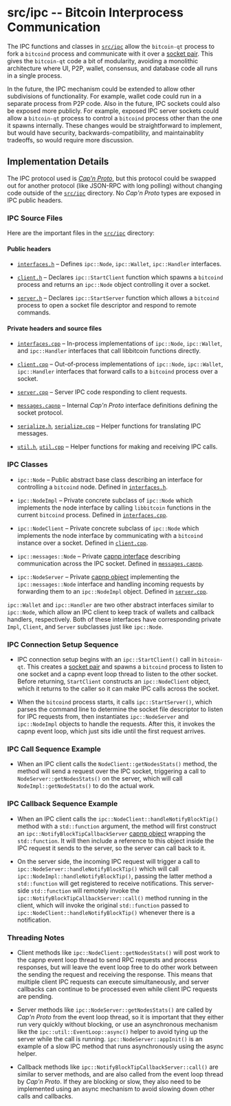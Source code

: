 src/ipc -- Bitcoin Interprocess Communication
=============================================

The IPC functions and classes in [`src/ipc`](.) allow the `bitcoin-qt` process
to fork a `bitcoind` process and communicate with it over a [socket
pair](https://linux.die.net/man/3/socketpair). This gives the `bitcoin-qt` code
a bit of modularity, avoiding a monolithic architecture where UI, P2P, wallet,
consensus, and database code all runs in a single process.

In the future, the IPC mechanism could be extended to allow other subdivisions
of functionality. For example, wallet code could run in a separate process from
P2P code. Also in the future, IPC sockets could also be exposed more publicly.
For example, exposed IPC server sockets could allow a `bitcoin-qt` process to
control a `bitcoind` process other than the one it spawns internally. These
changes would be straightforward to implement, but would have security,
backwards-compatibility, and maintainablity tradeoffs, so would require more
discussion.


Implementation Details
----------------------

The IPC protocol used is _[Cap'n Proto](https://capnproto.org/)_, but this
protocol could be swapped out for another protocol (like JSON-RPC with long
polling) without changing code outside of the [`src/ipc`](.) directory. No
_Cap'n Proto_ types are exposed in IPC public headers.


### IPC Source Files ###

Here are the important files in the [`src/ipc`](.) directory:


#### Public headers ####

* [`interfaces.h`](interfaces.h)
  – Defines `ipc::Node`, `ipc::Wallet`, `ipc::Handler` interfaces.

* [`client.h`](client.h)
  – Declares `ipc::StartClient` function which spawns a `bitcoind` process and
    returns an `ipc::Node` object controlling it over a socket.

* [`server.h`](server.h)
  – Declares `ipc::StartServer` function which allows a `bitcoind` process to
    open a socket file descriptor and respond to remote commands.

#### Private headers and source files ####

* [`interfaces.cpp`](interfaces.cpp) –
  In-process implementations of `ipc::Node`, `ipc::Wallet`, and `ipc::Handler`
  interfaces that call libbitcoin functions directly.

* [`client.cpp`](client.cpp)
  – Out-of-process implementations of `ipc::Node`, `ipc::Wallet`, `ipc::Handler`
    interfaces that forward calls to a `bitcoind` process over a socket.

* [`server.cpp`](server.cpp)
  – Server IPC code responding to client requests.

* [`messages.capnp`](messages.capnp)
  – Internal _Cap'n Proto_ interface definitions defining the socket protocol.

* [`serialize.h`](serialize.h), [`serialize.cpp`](serialize.cpp)
  – Helper functions for translating IPC messages.

* [`util.h`](util.h), [`util.cpp`](util.cpp)
  – Helper functions for making and receiving IPC calls.


### IPC Classes ###

* `ipc::Node`
  – Public abstract base class describing an interface for controlling a
    `bitcoind` node. Defined in [`interfaces.h`](interfaces.h).

* `ipc::NodeImpl`
  – Private concrete subclass of `ipc::Node` which implements the node
    interface by calling `libbitcoin` functions in the current `bitcoind`
    process. Defined in [`interfaces.cpp`](interfaces.cpp).

* `ipc::NodeClient`
  – Private concrete subclass of `ipc::Node` which implements the node
    interface by communicating with a `bitcoind` instance over a socket.
    Defined in [`client.cpp`](client.cpp).

* `ipc::messages::Node`
  – Private [capnp interface](https://capnproto.org/language.html#interfaces)
    describing communication across the IPC socket. Defined in
    [`messages.capnp`](messages.capnp).

* `ipc::NodeServer`
  – Private [capnp object](https://capnproto.org/rpc.html#distributed-objects)
    implementing the `ipc::messages::Node` interface and handling incoming
    requests by forwarding them to an `ipc::NodeImpl` object. Defined in
    [`server.cpp`](server.cpp).

`ipc::Wallet` and `ipc::Handler` are two other abstract interfaces similar to
`ipc::Node`, which allow an IPC client to keep track of wallets and callback
handlers, respectively. Both of these interfaces have corresponding private
`Impl`, `Client`, and `Server` subclasses just like `ipc::Node`.


### IPC Connection Setup Sequence ###

* IPC connection setup begins with an `ipc::StartClient()` call in `bitcoin-qt`.
  This creates a [socket pair](https://linux.die.net/man/3/socketpair) and
  spawns a `bitcoind` process to listen to one socket and a capnp event loop
  thread to listen to the other socket. Before returning, `StartClient`
  constructs an `ipc::NodeClient` object, which it returns to the caller so it
  can make IPC calls across the socket.

* When the `bitcoind` process starts, it calls `ipc::StartServer()`, which
  parses the command line to determine the socket file descriptor to listen for
  IPC requests from, then instantiates `ipc::NodeServer` and `ipc::NodeImpl`
  objects to handle the requests. After this, it invokes the capnp event loop,
  which just sits idle until the first request arrives.

### IPC Call Sequence Example ###

* When an IPC client calls the `NodeClient::getNodesStats()` method, the method
  will send a request over the IPC socket, triggering a call to
  `NodeServer::getNodesStats()` on the server, which will call
  `NodeImpl::getNodeStats()` to do the actual work.

### IPC Callback Sequence Example ###

* When an IPC client calls the `ipc::NodeClient::handleNotifyBlockTip()` method
  with a `std::function` argument, the method will first construct an
  `ipc::NotifyBlockTipCallbackServer` [capnp
  object](https://capnproto.org/rpc.html#distributed-objects) wrapping the
  `std::function`. It will then include a reference to this object inside the IPC
  request it sends to the server, so the server can call back to it.

* On the server side, the incoming IPC request will trigger a call to
  `ipc::NodeServer::handleNotifyBlockTip()` which will call
  `ipc::NodeImpl::handleNotifyBlockTip()`, passing the latter method a
  `std::function` will get registered to receive notifications. This server-side
  `std::function` will remotely invoke the
  `ipc::NotifyBlockTipCallbackServer::call()` method running in the client,
  which will invoke the original `std::function` passed to
  `ipc::NodeClient::handleNotifyBlockTip()` whenever there is a notification.

### Threading Notes ###

* Client methods like `ipc::NodeClient::getNodesStats()` will post work to the
  capnp event loop thread to send RPC requests and process responses, but will
  leave the event loop free to do other work between the sending the request
  and receiving the response. This means that multiple client IPC requests can
  execute simultaneously, and server callbacks can continue to be processed
  even while client IPC requests are pending.

* Server methods like `ipc::NodeServer::getNodesStats()` are called by _Cap'n
  Proto_ from the event loop thread, so it is important that they either run
  very quickly without blocking, or use an asynchronous mechanism like the
  `ipc::util::EventLoop::async()` helper to avoid tying up the server while the
  call is running. `ipc::NodeServer::appInit()` is an example of a slow IPC
  method that runs asynchronously using the async helper.

* Callback methods like `ipc::NotifyBlockTipCallbackServer::call()` are similar
  to server methods, and are also called from the event loop thread by _Cap'n
  Proto_. If they are blocking or slow, they also need to be implemented using
  an async mechanism to avoid slowing down other calls and callbacks.
